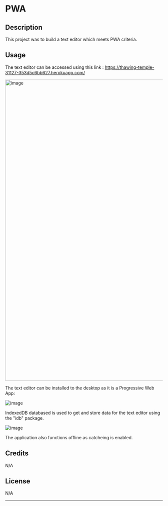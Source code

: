# PWA

## Description

This project was to build a text editor which meets PWA criteria. 

## Usage

The text editor can be accessed using this link : https://thawing-temple-31127-353d5c6bb627.herokuapp.com/ 

<img width="959" alt="image" src="https://github.com/Bashrat-Chowdhury/PWA/assets/133437739/59538857-55d7-4d10-a231-337ce7e69226">

The text editor can be installed to the desktop as it is a Progressive Web App:

![image](https://github.com/Bashrat-Chowdhury/PWA/assets/133437739/f466df24-492d-49b8-ba1d-c2be1d6ba13c)


IndexedDB databased is used to get and store data for the text editor using the "idb" package.

![image](https://github.com/Bashrat-Chowdhury/PWA/assets/133437739/83261592-4bed-4478-8d00-883325baf459)

The application also functions offline as catcheing is enabled. 


## Credits

N/A

## License

N/A

---
